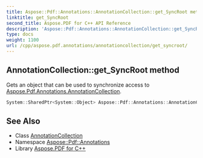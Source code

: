 ```yaml
---
title: Aspose::Pdf::Annotations::AnnotationCollection::get_SyncRoot method
linktitle: get_SyncRoot
second_title: Aspose.PDF for C++ API Reference
description: 'Aspose::Pdf::Annotations::AnnotationCollection::get_SyncRoot method. Gets an object that can be used to synchronize access to Aspose.Pdf.Annotations.AnnotationCollection in C++.'
type: docs
weight: 1100
url: /cpp/aspose.pdf.annotations/annotationcollection/get_syncroot/
---
```

## AnnotationCollection::get_SyncRoot method


Gets an object that can be used to synchronize access to [Aspose.Pdf.Annotations.AnnotationCollection](../).

```cpp
System::SharedPtr<System::Object> Aspose::Pdf::Annotations::AnnotationCollection::get_SyncRoot() const
```

## See Also

* Class [AnnotationCollection](../)
* Namespace [Aspose::Pdf::Annotations](../../)
* Library [Aspose.PDF for C++](../../../)
